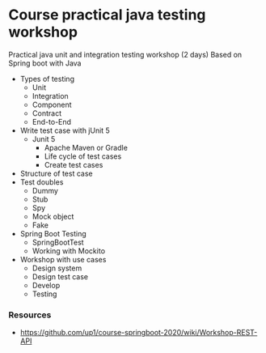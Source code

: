 # Course practical java testing workshop

Practical java unit and integration testing workshop (2 days)
Based on Spring boot with Java

- Types of testing
	- Unit 
	- Integration
	- Component
	- Contract
	- End-to-End
- Write test case with jUnit 5
	- Junit 5
		- Apache Maven or Gradle
		- Life cycle of test cases
		- Create test cases
- Structure of test case
- Test doubles
	- Dummy
	- Stub
	- Spy
	- Mock object
	- Fake
- Spring Boot Testing
	- SpringBootTest
	- Working with Mockito
- Workshop with use cases
	- Design system
	- Design test case
	- Develop
	- Testing

### Resources
* https://github.com/up1/course-springboot-2020/wiki/Workshop-REST-API
